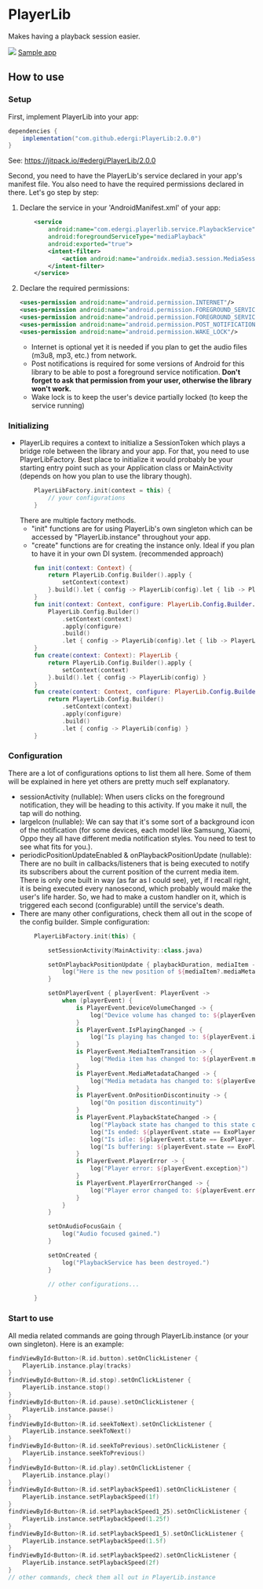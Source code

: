 # PlayerLib
Makes having a playback session easier.

[![](https://jitpack.io/v/edergi/PlayerLib.svg)](https://jitpack.io/#edergi/PlayerLib)
[Sample app]

## How to use

### Setup

First, implement PlayerLib into your app:
```groovy
dependencies {
    implementation("com.github.edergi:PlayerLib:2.0.0")
}
```
See: https://jitpack.io/#edergi/PlayerLib/2.0.0

Second, you need to have the PlayerLib's service declared in your app's manifest file. You also need to have the required permissions declared in there. Let's go step by step:
1. Declare the service in your 'AndroidManifest.xml' of your app:
    ```xml
        <service
            android:name="com.edergi.playerlib.service.PlaybackService"
            android:foregroundServiceType="mediaPlayback"
            android:exported="true">
            <intent-filter>
                <action android:name="androidx.media3.session.MediaSessionService"/>
            </intent-filter>
        </service>
    ```
2. Declare the required permissions:
    ```xml
    <uses-permission android:name="android.permission.INTERNET"/>
    <uses-permission android:name="android.permission.FOREGROUND_SERVICE"/>
    <uses-permission android:name="android.permission.FOREGROUND_SERVICE_MEDIA_PLAYBACK"/>
    <uses-permission android:name="android.permission.POST_NOTIFICATIONS" />
    <uses-permission android:name="android.permission.WAKE_LOCK"/>
    ```
    - Internet is optional yet it is needed if you plan to get the audio files (m3u8, mp3, etc.) from network.
    - Post notifications is required for some versions of Android for this library to be able to post a foreground service notification. **Don't forget to ask that permission from your user, otherwise the library won't work.**
    - Wake lock is to keep the user's device partially locked (to keep the service running)

### Initializing

- PlayerLib requires a context to initialize a SessionToken which plays a bridge role between the library and your app.
  For that, you need to use PlayerLibFactory. Best place to initialize it would probably be your starting entry point such as your Application class or MainActivity (depends on how you plan to use the library though).
    ```kotlin
        PlayerLibFactory.init(context = this) {
            // your configurations
        }
    ```
  There are multiple factory methods.
    - "init" functions are for using PlayerLib's own singleton which can be accessed by "PlayerLib.instance" throughout your app.
    - "create" functions are for creating the instance only. Ideal if you plan to have it in your own DI system. (recommended approach)
    ```kotlin
        fun init(context: Context) {
            return PlayerLib.Config.Builder().apply {
                setContext(context)
            }.build().let { config -> PlayerLib(config).let { lib -> PlayerLib.initialize(lib) } }
        }
        fun init(context: Context, configure: PlayerLib.Config.Builder.() -> Unit) {
            PlayerLib.Config.Builder()
                .setContext(context)
                .apply(configure)
                .build()
                .let { config -> PlayerLib(config).let { lib -> PlayerLib.initialize(lib) } }
        }
        fun create(context: Context): PlayerLib {
            return PlayerLib.Config.Builder().apply {
                setContext(context)
            }.build().let { config -> PlayerLib(config) }
        }
        fun create(context: Context, configure: PlayerLib.Config.Builder.() -> Unit): PlayerLib {
            return PlayerLib.Config.Builder()
                .setContext(context)
                .apply(configure)
                .build()
                .let { config -> PlayerLib(config) }
        }
    ```
### Configuration

There are a lot of configurations options to list them all here. Some of them will be explained in here yet others are pretty much self explanatory.

- sessionActivity (nullable): When users clicks on the foreground notification, they will be heading to this activity. If you make it null, the tap will do nothing.
- largeIcon (nullable): We can say that it's some sort of a background icon of the notification (for some devices, each model like Samsung, Xiaomi, Oppo they all have different media notification styles. You need to test to see what fits for you.).
- periodicPositionUpdateEnabled & onPlaybackPositionUpdate (nullable): There are no built in callbacks/listeners that is being executed to notify its subscribers about the current position of the current media item. There is only one built in way (as far as I could see), yet, if I recall right, it is being executed every nanosecond, which probably would make the user's life harder. So, we had to make a custom handler on it, which is triggered each second (configurable) untill the service's death.
- There are many other configurations, check them all out in the scope of the config builder.
  Simple configuration:
    ```kotlin
        PlayerLibFactory.init(this) {

            setSessionActivity(MainActivity::class.java)

            setOnPlaybackPositionUpdate { playbackDuration, mediaItem ->
                log("Here is the new position of ${mediaItem?.mediaMetadata?.displayTitle}: ${playbackDuration?.currentPosition}/${playbackDuration?.totalDuration}")
            }

            setOnPlayerEvent { playerEvent: PlayerEvent ->
                when (playerEvent) {
                    is PlayerEvent.DeviceVolumeChanged -> {
                        log("Device volume has changed to: ${playerEvent.volume}, isMuted: ${playerEvent.muted}")
                    }
                    is PlayerEvent.IsPlayingChanged -> {
                        log("Is playing has changed to: ${playerEvent.isPlaying}")
                    }
                    is PlayerEvent.MediaItemTransition -> {
                        log("Media item has changed to: ${playerEvent.mediaItem}")
                    }
                    is PlayerEvent.MediaMetadataChanged -> {
                        log("Media metadata has changed to: ${playerEvent.mediaMetadata}")
                    }
                    is PlayerEvent.OnPositionDiscontinuity -> {
                        log("On position discontinuity")
                    }
                    is PlayerEvent.PlaybackStateChanged -> {
                        log("Playback state has changed to this state code: ${playerEvent.state}")
                        log("Is ended: ${playerEvent.state == ExoPlayer.STATE_ENDED}")
                        log("Is idle: ${playerEvent.state == ExoPlayer.STATE_IDLE}")
                        log("Is buffering: ${playerEvent.state == ExoPlayer.STATE_BUFFERING}")
                    }
                    is PlayerEvent.PlayerError -> {
                        log("Player error: ${playerEvent.exception}")
                    }
                    is PlayerEvent.PlayerErrorChanged -> {
                        log("Player error changed to: ${playerEvent.error}")
                    }
                }
            }

            setOnAudioFocusGain {
                log("Audio focused gained.")
            }

            setOnCreated {
                log("PlaybackService has been destroyed.")
            }

            // other configurations...

        }
    ```

### Start to use

All media related commands are going through PlayerLib.instance (or your own singleton). Here is an example:
```kotlin
findViewById<Button>(R.id.button).setOnClickListener {
    PlayerLib.instance.play(tracks)
}
findViewById<Button>(R.id.stop).setOnClickListener {
    PlayerLib.instance.stop()
}
findViewById<Button>(R.id.pause).setOnClickListener {
    PlayerLib.instance.pause()
}
findViewById<Button>(R.id.seekToNext).setOnClickListener {
    PlayerLib.instance.seekToNext()
}
findViewById<Button>(R.id.seekToPrevious).setOnClickListener {
    PlayerLib.instance.seekToPrevious()
}
findViewById<Button>(R.id.play).setOnClickListener {
    PlayerLib.instance.play()
}
findViewById<Button>(R.id.setPlaybackSpeed1).setOnClickListener {
    PlayerLib.instance.setPlaybackSpeed(1f)
}
findViewById<Button>(R.id.setPlaybackSpeed1_25).setOnClickListener {
    PlayerLib.instance.setPlaybackSpeed(1.25f)
}
findViewById<Button>(R.id.setPlaybackSpeed1_5).setOnClickListener {
    PlayerLib.instance.setPlaybackSpeed(1.5f)
}
findViewById<Button>(R.id.setPlaybackSpeed2).setOnClickListener {
    PlayerLib.instance.setPlaybackSpeed(2f)
}
// other commands, check them all out in PlayerLib.instance
```

[Sample App]: <https://github.com/edergi/PlayerLib/tree/master/app>
